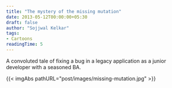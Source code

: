 ```yaml
---
title: "The mystery of the missing mutation"
date: 2013-05-12T00:00:00+05:30
draft: false
author: "Sojjwal Kelkar"
tags:
- Cartoons
readingTime: 5
---
```

A convoluted tale of fixing a bug in a legacy application as a junior developer with a seasoned BA.

{{< imgAbs pathURL="post/images/missing-mutation.jpg" >}}
